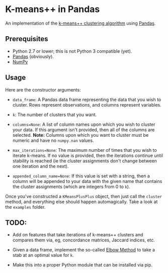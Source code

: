 K-means++ in Pandas
===================

An implementation of the [k-means++ clustering algorithm](http://en.wikipedia.org/wiki/K-means%2B%2B) using [Pandas](http://pandas.pydata.org/).

Prerequisites
-------------

* Python 2.7 or lower; this is not Python 3 compatible (yet).
* [Pandas](http://pandas.pydata.org/) (obviously).
* [NumPy](http://numpy.org)

Usage
-----

Here are the constructor arguments:

* `data_frame`: A Pandas data frame representing the data that you wish to cluster. Rows represent observations, and columns represent variables.

* `k`: The number of clusters that you want.

* `columns=None`: A list of column names upon which you wish to cluster your data. If this argument isn't provided, then all of the columns are selected. **Note:** Columns upon which you want to cluster must be numeric and have no `numpy.nan` values.

* `max_iterations=None`: The maximum number of times that you wish to iterate k-means. If no value is provided, then the iterations continue until stability is reached (ie the cluster assignments don't change between one iteration and the next).

* `appended_column_name=None`: If this value is set with a string, then a column will be appended to your data with the given name that contains the cluster assignments (which are integers from 0 to `k`).

Once you've constructed a `KMeansPlusPlus` object, then just call the `cluster` method, and everything else should happen automagically. Take a look at the `examples` folder.

TODO:
----

* Add on features that take iterations of k-means++ clusters and compares them via, eg, concordance matrices, Jaccard indices, etc.

* Given a data frame, implement the so-called [Elbow Method](http://en.wikipedia.org/wiki/Determining_the_number_of_clusters_in_a_data_set#The_Elbow_Method) to take a stab at an optimal value for `k`.

* Make this into a proper Python module that can be installed via pip.